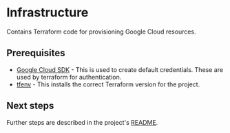 # Infrastructure

Contains Terraform code for provisioning Google Cloud resources.

## Prerequisites

- [Google Cloud SDK](https://cloud.google.com/sdk) - This is used to create default credentials. These are used by terraform for authentication.
- [tfenv](https://github.com/tfutils/tfenv) - This installs the correct Terraform version for the project.

## Next steps

Further steps are described in the project's [README](./projects/reeinv-synonymizer/README.md).
